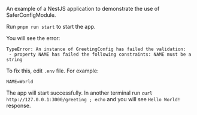 An example of a NestJS application to demonstrate the use of SaferConfigModule.

Run `pnpm run start` to start the app.

You will see the error:

```
TypeError: An instance of GreetingConfig has failed the validation:
 - property NAME has failed the following constraints: NAME must be a string
```

To fix this, edit `.env` file. For example:

```properties
NAME=World
```

The app will start successfully. In another terminal run `curl http://127.0.0.1:3000/greeting ; echo` and you will see `Hello World!` response.
